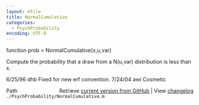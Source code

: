 ```yaml
---
layout: mfile
title: NormalCumulative
categories:
  - PsychProbability
encoding: UTF-8
---
```


function prob = NormalCumulative\(x,u,var\)

Compute the probability that a draw from a N\(u,var\) distribution is less
than x.

6/25/96  dhb  Fixed for new erf convention.
7/24/04  awi  Cosmetic


<div class="code_header" style="text-align:right;">
  <span style="float:left;">Path&nbsp;&nbsp;</span> <span class="counter">Retrieve <a href=
  "https://raw.github.com/Psychtoolbox-3/Psychtoolbox-3/beta/./PsychProbability/NormalCumulative.m">current version from GitHub</a> | View <a href=
  "https://github.com/Psychtoolbox-3/Psychtoolbox-3/commits/beta/./PsychProbability/NormalCumulative.m">changelog</a></span>
</div>
<div class="code">
  <code>./PsychProbability/NormalCumulative.m</code>
</div>
